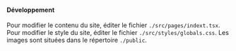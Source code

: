 #### Développement

Pour modifier le contenu du site, éditer le fichier `./src/pages/indext.tsx`.
Pour modifier le style du site, éditer le fichier `./src/styles/globals.css`.
Les images sont situées dans le répertoire `./public`.


